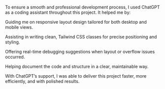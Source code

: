 To ensure a smooth and professional development process, I used ChatGPT as a coding assistant throughout this project. It helped me by:

Guiding me on responsive layout design tailored for both desktop and mobile views.

Assisting in writing clean, Tailwind CSS classes for precise positioning and styling.

Offering real-time debugging suggestions when layout or overflow issues occurred.

Helping document the code and structure in a clear, maintainable way.

With ChatGPT’s support, I was able to deliver this project faster, more efficiently, and with polished results.

